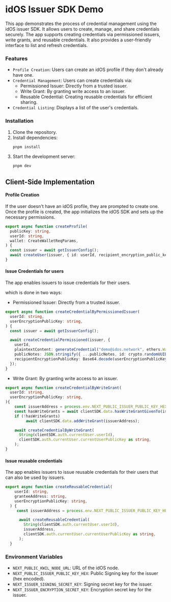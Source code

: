 # idOS Issuer SDK Demo

This app demonstrates the process of credential management using the idOS issuer SDK. It allows users to create, manage, and share credentials securely. The app supports creating credentials via permissioned issuers, write grants, and reusable credentials. It also provides a user-friendly interface to list and refresh credentials.

### Features

- `Profile Creation`: Users can create an idOS profile if they don't already have one.
- `Credential Management`: Users can create credentials via:
    - Permissioned Issuer: Directly from a trusted issuer.
    - Write Grant: By granting write access to an issuer.
    - Reusable Credential: Creating reusable credentials for efficient sharing.
- `Credential Listing`: Displays a list of the user's credentials.

### Installation

1. Clone the repository.
2. Install dependencies:
   ```bash
   pnpm install
   ```
3. Start the development server:
   ```bash
   pnpm dev
   ```

## Client-Side Implementation

#### Profile Creation

If the user doesn't have an idOS profile, they are prompted to create one. Once the profile is created, the app initializes the idOS SDK and sets up the necessary permissions.

```typescript
export async function createProfile(
  publicKey: string,
  userId: string,
  wallet: CreateWalletReqParams,
) {
  const issuer = await getIssuerConfig();
  await createUser(issuer, { id: userId, recipient_encryption_public_key: publicKey }, wallet);
}
```

#### Issue Credentials for users

The app enables issuers to issue credentials for their users.

which is done in two ways:

- Permissioned Issuer: Directly from a trusted issuer.

```typescript
export async function createCredentialByPermissionedIssuer(
  userId: string,
  userEncryptionPublicKey: string,
) {
  const issuer = await getIssuerConfig();

  await createCredentialPermissioned(issuer, {
    userId,
    plaintextContent: generateCredential("demo@idos.network", ethers.Wallet.createRandom().address),
    publicNotes: JSON.stringify({ ...publicNotes, id: crypto.randomUUID() }),
    recipientEncryptionPublicKey: Base64.decode(userEncryptionPublicKey),
  });
}
```

- Write Grant: By granting write access to an issuer.

```typescript
export async function createCredentialByWriteGrant(
  userId: string,
  userEncryptionPublicKey: string,
){
    const issuerAddress = process.env.NEXT_PUBLIC_ISSUER_PUBLIC_KEY_HEX;
    const hasWriteGrants = await clientSDK.data.hasWriteGrantGivenTo(issuerAddress);
    if (!hasWriteGrants)
         await clientSDK.data.addWriteGrant(issuerAddress);

    await createCredentialByWriteGrant(
      String(clientSDK.auth.currentUser.userId),
      clientSDK.auth.currentUser.currentUserPublicKey as string,
    );
}
```

#### Issue reusable credentials

The app enables issuers to issue reusable credentials for their users that can also be used by issuers.

```typescript
export async function createReusableCredential(
    userId: string,
    granteeAddress: string,
    userEncryptionPublicKey: string,
  ) {
     const issuerAddress = process.env.NEXT_PUBLIC_ISSUER_PUBLIC_KEY_HEX;

      await createReusableCredential(
        String(clientSDK.auth.currentUser.userId),
        issuerAddress,
        clientSDK.auth.currentUser.currentUserPublicKey as string,
      );
  }
```

### Environment Variables

- `NEXT_PUBLIC_KWIL_NODE_URL`: URL of the idOS node.
- `NEXT_PUBLIC_ISSUER_PUBLIC_KEY_HEX`: Public Signing key for the issuer (hex encoded).
- `NEXT_ISSUER_SIGNING_SECRET_KEY`: Signing secret key for the issuer.
- `NEXT_ISSUER_ENCRYPTION_SECRET_KEY`: Encryption secret key for the issuer.
